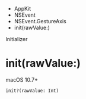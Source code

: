 

- AppKit
- NSEvent
- NSEvent.GestureAxis
-  init(rawValue:) 

Initializer

# init(rawValue:)

macOS 10.7+

``` source
init?(rawValue: Int)
```

